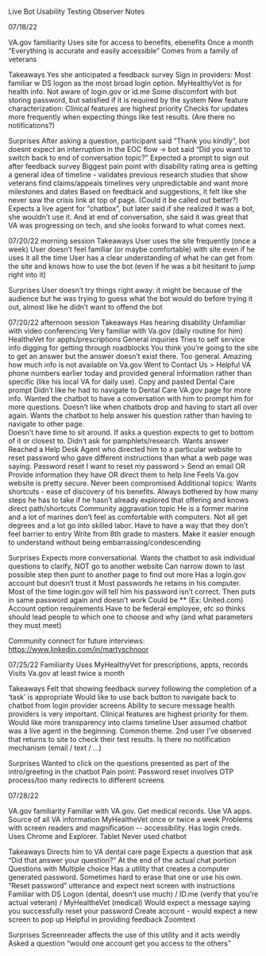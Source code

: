 

Live Bot Usability Testing Observer Notes

07/18/22

VA.gov familiarity
Uses site for access to benefits, ebenefits
Once a month
“Everything is accurate and easily accessible”
Comes from a family of veterans 

Takeaways
Yes she anticipated a feedback survey
Sign in providers: Most familiar w DS logon as the most broad login option. MyHealthyVet is for health info. Not aware of login.gov or id.me
Some discomfort with bot storing password, but satisfied if it is required by the system
New feature characterization: Clinical features are highest priority 
Checks for updates more frequently when expecting things like test results. (Are there no notifications?)


Surprises
After asking a question, participant said “Thank you kindly”, bot doesnt expect an interruption in the EOC flow -> bot said “Did you want to switch back to end of conversation topic?”
Expected a prompt to sign out after feedback survey
Biggest pain point with disability rating area is getting a general idea of timeline - validates previous research studies that show veterans find claims/appeals timelines very unpredictable and want more milestones and dates
Based on feedback and suggestions, it felt like she never saw the crisis link at top of page. (Could it be called out better?)
Expects a live agent for “chatbox”, but later said if she realized it was a bot, she wouldn’t use it. And at end of conversation, she said it was great that VA was progressing on tech, and she looks forward to what comes next.


07/20/22 morning session
Takeaways
User uses the site frequently (once a week)
User doesn’t feel familiar (or maybe comfortable) with site even if he uses it all the time
User has a clear understanding  of what he can get from the site and knows how to use the bot  (even if he was a bit hesitant to jump right into it)

Surprises
User doesn’t try things right away: it might be because of the audience but he was trying to guess what the bot would do before trying it out, almost like he didn’t want to offend the bot



07/20/22 afternoon session
Takeaways
Has hearing disability
Unfamiliar with video conferencing 
Very familiar with Va.gov (daily routine for him)
HealtheVet for appts/prescriptions
General inquiries
Tries to self service info digging for getting through roadblocks 
You think you’re going to the site to get an answer but the answer doesn’t exist there. Too general. Amazing how much info is not available on Va.gov
Went to Contact Us > Helpful VA phone numbers earlier today and provided general information rather than specific (like his local VA for daily use).
Copy and pasted Dental Care prompt
Didn’t like he had to navigate to Dental Care VA.gov page for more info. Wanted the chatbot to have a conversation with him to prompt him for more questions. Doesn’t like when chatbots drop and having to start all over again. Wants the chatbot to help answer his question rather than having to navigate to other page. 	
Doesn’t have time to sit around. If asks a question expects to get to bottom of it or closest to. Didn’t ask for pamphlets/research. Wants answer 
Reached a Help Desk Agent who directed him to a particular website to reset password who gave different instructions than what a web page was saying.
Password reset
I want to reset my password > Send an email OR Provide information they have OR direct them to help line
Feels Va.gov website is pretty secure. Never been compromised
Additional topics: Wants shortcuts - ease of discovery of his benefits. Always bothered by how many steps he has to take if he hasn’t already explored that offering and knows direct path/shortcuts
Community aggravation topic
He is a former marine and a lot of marines don’t feel as comfortable with computers. Not all get degrees and a lot go into skilled labor. Have to have a way that they don’t feel barrier to entry
Write from 8th grade to masters. Make it easier enough to understand without being embarrassing/condescending

Surprises
Expects more conversational. Wants the chatbot to ask individual questions to clarify, NOT go to another website
Can narrow down to last possible step then punt to another page to find out more
Has a login.gov account but doesn’t trust it
Most passwords he retains in his computer. Most of the time login.gov will tell him his password isn’t correct. Then puts in same password again and doesn’t work
Could be ** (Ex: United.com)
Account option requirements
Have to be federal employee, etc so thinks should lead people to which one to choose and why (and what parameters they must meet)

Community connect for future interviews: https://www.linkedin.com/in/martyschnoor 


07/25/22 
Familiarity
Uses MyHealthyVet for prescriptions, appts, records
Visits Va.gov at least twice a month

Takeaways
Felt that showing feedback survey following the completion of a ‘task’ is appropriate 
Would like to use back button to navigate back to chatbot from login provider screens
Ability to secure message health providers is very important. Clinical features are highest priority for them.
Would like more transparency into claims timeline
User assumed chatbot was a live agent in the beginning. Common theme.
2nd user I’ve observed that returns to site to check their test results. Is there no notification mechanism (email / text / …)


Surprises
Wanted to click on the questions presented as part of the 
intro/greeting in the chatbot
Pain point: Password reset involves OTP process/too many redirects to different screens

07/28/22

VA.gov familiarity
Familiar with VA.gov. Get medical records. Use VA apps. Source of all VA information
MyHealtheVet once or twice a week
Problems with screen readers and magnification -- accessibility.
Has login creds. 
Uses Chrome and Explorer.
Tablet
Never used chatbot

Takeaways
Directs him to VA dental care page
Expects a question that ask “Did that answer your question?”
At the end of the actual chat portion
Questions with Multiple choice
Has a utility that creates a computer generated password. Sometimes hard to erase that one or use his own.
“Reset password” utterance and expect next screen with instructions
Familiar with DS Logon (dental, doesn’t use much) / ID.me (verify that you’re actual veteran) / MyHealtheVet (medical)
Would expect a message saying you successfully reset your password
Create account - would expect a new screen to pop up
Helpful in providing feedback
Zoomtext


Surprises
Screenreader affects the use of this utility and it acts weirdly
Asked a question “would one account get you access to the others”
